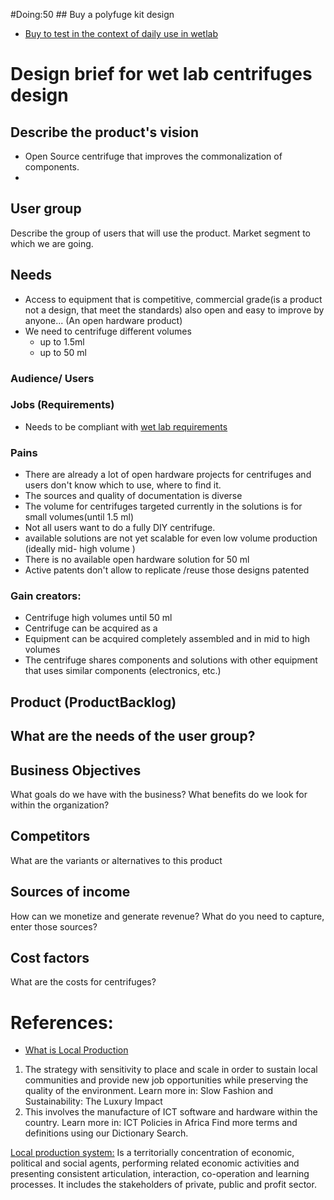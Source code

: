 #Doing:50 ## Buy a polyfuge kit design
- [Buy to test in the context of daily use in wetlab](https://www.kickstarter.com/projects/1733191226/polyfuge-a-diy-open-source-microcentrifuge-for-eve)



# Design brief for wet lab centrifuges design

## Describe the product's vision
- Open Source centrifuge that improves the commonalization of components.
-

## User group
Describe the group of users that will use the product. Market segment to which we are going.
## Needs
- Access to equipment that is competitive, commercial grade(is a product not a design, that meet the standards) also open and easy to improve by anyone...
(An open hardware product)
- We need to centrifuge different volumes
  - up to 1.5ml
  - up to 50 ml

### Audience/ Users

### Jobs (Requirements)
- Needs to be compliant with [wet lab requirements](https://en.wikipedia.org/wiki/Wet_lab)

### Pains
- There are already a lot of open hardware projects for centrifuges and users don't know which to use, where to find it.
- The sources and quality of documentation is diverse
- The volume for centrifuges targeted currently in the solutions is for small volumes(until 1.5 ml)
- Not all users want to do a fully DIY centrifuge.
- available solutions are not yet scalable for even low volume production (ideally mid- high volume )
- There is no available open hardware solution for 50 ml
- Active patents don't allow to replicate /reuse those designs patented

### Gain creators:
- Centrifuge high volumes until 50 ml
- Centrifuge can be acquired as a
- Equipment can be acquired completely assembled and in mid to high volumes
- The centrifuge shares components and solutions with other equipment that uses similar components (electronics, etc.)

## Product (ProductBacklog)
What are the needs of the user group?
-


## Business Objectives
What goals do we have with the business?
What benefits do we look for within the organization?

## Competitors
What are the variants or alternatives to this product

## Sources of income
How can we monetize and generate revenue?
What do you need to capture, enter those sources?

## Cost factors
What are the costs for centrifuges?


# References:
- [What is Local Production](https://www.igi-global.com/dictionary/local-production/17360)
1. The strategy with sensitivity to place and scale in order to sustain local communities and provide new job opportunities while preserving the quality of the environment. Learn more in: Slow Fashion and Sustainability: The Luxury Impact
2. This involves the manufacture of ICT software and hardware within the country. Learn more in: ICT Policies in Africa
Find more terms and definitions using our Dictionary Search.

[Local production system:](https://www.igi-global.com/chapter/how-do-entrepreneurial-ecosystems-influence-growth-and-development/141416)
Is a territorially concentration of economic, political and social agents, performing related economic activities and presenting consistent articulation, interaction, co-operation and learning processes. It includes the stakeholders of private, public and profit sector.
